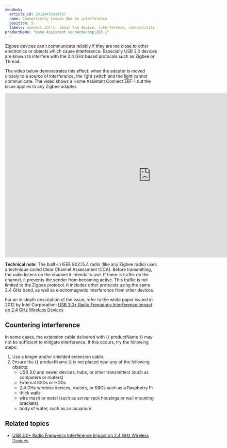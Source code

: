 ```yaml
---
zendesk:
  article_id: 26124431414557
  name: Connectivity issues due to interference
  position: 5
  labels: connect zbt-1, about the device, interference, connectivity issues
productName: "Home Assistant Connect&nbsp;ZBT-1"
---
```


Zigbee devices can't communicate reliably if they are too close to other electronics or objects which cause interference. Especially USB 3.0 devices are known to interfere with the 2.4&nbsp;GHz based protocols such as Zigbee or Thread.

The video below demonstrates this effect: when the adapter is moved closely to a source of interference, the light switch and the light cannot communicate. The video shows a Home Assistant Connect&nbsp;ZBT-1 but the issue applies to any Zigbee adapter.

<iframe width="960" height="540" src="https://www.youtube.com/embed/tHqZhNcFEvA" title="Demo: Zigbee interference caused by USB 3.0 and newer" frameborder="0" allow="accelerometer; autoplay; clipboard-write; encrypted-media; gyroscope; picture-in-picture; web-share" controls>
</iframe>

**Technical note**: The built-in IEEE&nbsp;802.15.4 radio (like any Zigbee radio) uses a technique called Clear Channel Assessment (CCA). Before transmitting, the radio listens on the channel it intends to use. If there is traffic on the channel, it prevents the sender from becoming active. This traffic is not limited to the Zigbee protocol. It includes other protocols using the same 2.4&nbsp;GHz band, as well as electromagnetic interference from other devices.

For an in-depth description of the issue, refer to the white paper issued in 2012 by Intel Corporation:
[USB 3.0* Radio Frequency Interference Impact on 2.4&nbsp;GHz Wireless Devices](https://www.usb.org/sites/default/files/327216.pdf)

## Countering interference

In some cases, the extension cable delivered with {{ productName }} may not be sufficient to mitigate interference. If this occurs, try the following steps:

1. Use a longer and/or shielded extension cable.
2. Ensure the {{ productName }} is not placed near any of the following objects:
   - USB&nbsp;3.0 and newer devices, hubs, or other transmitters (such as computers or routers)
   - External SSDs or HDDs
   - 2.4&nbsp;GHz wireless devices, routers, or SBCs such as a Raspberry Pi
   - thick walls
   - wire mesh or metal (such as server rack housings or wall mounting brackets)
   - body of water, such as an aquarium

## Related topics

- [USB 3.0* Radio Frequency Interference Impact on 2.4&nbsp;GHz Wireless Devices](https://www.usb.org/sites/default/files/327216.pdf)